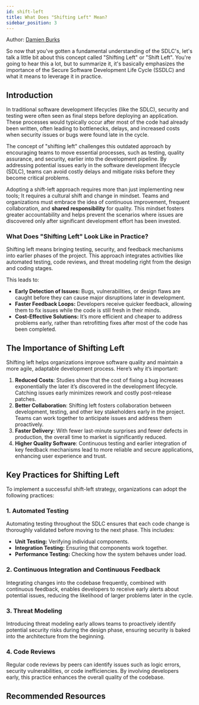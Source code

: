 ```yaml
---
id: shift-left
title: What Does "Shifting Left" Mean?
sidebar_position: 3
---
```


Author: [Damien Burks]

So now that you've gotten a fundamental understanding of the SDLC's, let's talk a little bit about this concept called "Shifting Left" or "Shift Left". You're going to hear this a lot, but to summarize it, it's basically emphasizes the importance of the Secure Software Development Life Cycle (SSDLC) and what it means to leverage it in practice.

## Introduction

In traditional software development lifecycles (like the SDLC), security and testing were often seen as final steps before deploying an application. These processes would typically occur after most of the code had already been written, often leading to bottlenecks, delays, and increased costs when security issues or bugs were found late in the cycle.

The concept of "shifting left" challenges this outdated approach by encouraging teams to move essential processes, such as testing, quality assurance, and security, earlier into the development pipeline. By addressing potential issues early in the software development lifecycle (SDLC), teams can avoid costly delays and mitigate risks before they become critical problems.

Adopting a shift-left approach requires more than just implementing new tools; It requires a cultural shift and change in mindset. Teams and organizations must embrace the idea of continuous improvement, frequent collaboration, and **shared responsibility** for quality. This mindset fosters greater accountability and helps prevent the scenarios where issues are discovered only after significant development effort has been invested.

### What Does "Shifting Left" Look Like in Practice?

Shifting left means bringing testing, security, and feedback mechanisms into earlier phases of the project. This approach integrates activities like automated testing, code reviews, and threat modeling right from the design and coding stages.

This leads to:

- **Early Detection of Issues:** Bugs, vulnerabilities, or design flaws are caught before they can cause major disruptions later in development.
- **Faster Feedback Loops:** Developers receive quicker feedback, allowing them to fix issues while the code is still fresh in their minds.
- **Cost-Effective Solutions:** It’s more efficient and cheaper to address problems early, rather than retrofitting fixes after most of the code has been completed.

## The Importance of Shifting Left

Shifting left helps organizations improve software quality and maintain a more agile, adaptable development process. Here’s why it’s important:

1. **Reduced Costs**: Studies show that the cost of fixing a bug increases exponentially the later it’s discovered in the development lifecycle. Catching issues early minimizes rework and costly post-release patches.
2. **Better Collaboration**: Shifting left fosters collaboration between development, testing, and other key stakeholders early in the project. Teams can work together to anticipate issues and address them proactively.
3. **Faster Delivery**: With fewer last-minute surprises and fewer defects in production, the overall time to market is significantly reduced.
4. **Higher Quality Software**: Continuous testing and earlier integration of key feedback mechanisms lead to more reliable and secure applications, enhancing user experience and trust.

## Key Practices for Shifting Left

To implement a successful shift-left strategy, organizations can adopt the following practices:

### 1. **Automated Testing**

Automating testing throughout the SDLC ensures that each code change is thoroughly validated before moving to the next phase. This includes:

- **Unit Testing:** Verifying individual components.
- **Integration Testing:** Ensuring that components work together.
- **Performance Testing:** Checking how the system behaves under load.

### 2. **Continuous Integration and Continuous Feedback**

Integrating changes into the codebase frequently, combined with continuous feedback, enables developers to receive early alerts about potential issues, reducing the likelihood of larger problems later in the cycle.

### 3. **Threat Modeling**

Introducing threat modeling early allows teams to proactively identify potential security risks during the design phase, ensuring security is baked into the architecture from the beginning.

### 4. **Code Reviews**

Regular code reviews by peers can identify issues such as logic errors, security vulnerabilities, or code inefficiencies. By involving developers early, this practice enhances the overall quality of the codebase.

## Recommended Resources



<!-- Links -->
[Damien Burks]: https://www.linkedin.com/in/damienjburks/
